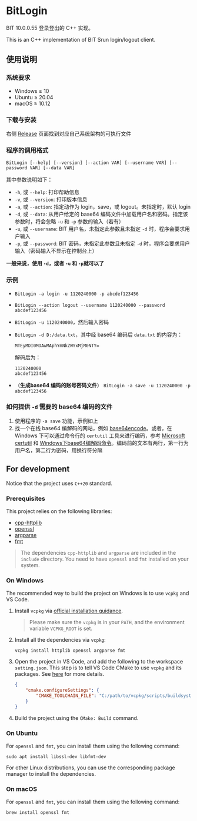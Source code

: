 ﻿# BitLogin

BIT 10.0.0.55 登录登出的 C++ 实现。

This is an C++ implementation of BIT Srun login/logout client.

## 使用说明

### 系统要求

- Windows $\ge$ 10
- Ubuntu $\ge$ 20.04
- macOS $\ge$ 10.12

### 下载与安装

右侧 [Release](https://github.com/CPT-KK/BitLogin/releases) 页面找到对应自己系统架构的可执行文件

### 程序的调用格式

`BitLogin [--help] [--version] [--action VAR] [--username VAR] [--password VAR] [--data VAR]`

其中参数说明如下：

- `-h`, 或 `--help`: 打印帮助信息
- `-v`, 或 `--version`: 打印版本信息
- `-a`, 或 `--action`: 指定动作为 login，save，或 logout。未指定时，默认 login
- `-d`, 或 `--data`: 从用户给定的 base64 编码文件中加载用户名和密码。指定该参数时，将会忽略 `-u` 和 `-p` 参数的输入（若有）
- `-u`, 或 `--username`: BIT 用户名，未指定此参数且未指定 `-d` 时，程序会要求用户输入
- `-p`, 或 `--password`: BIT 密码，未指定此参数且未指定 `-d` 时，程序会要求用户输入（密码输入不显示在控制台上）

**一般来说，使用 `-d`，或者 `-u` 和 `-p`就可以了**

### 示例

- `BitLogin -a login -u 1120240000 -p abcdef123456`
- `BitLogin --action logout --username 1120240000 --password abcdef123456`
- `BitLogin -u 1120240000`，然后输入密码
- `BitLogin -d D:/data.txt`，其中经 base64 编码后 `data.txt` 的内容为：

    ```plaintext
    MTEyMDI0MDAwMAphYmNkZWYxMjM0NTY=
    ```

    解码后为：

    ```plaintext
    1120240000
    abcdef123456
    ```
- （**生成base64 编码的账号密码文件**） `BitLogin -a save -u 1120240000 -p abcdef123456`

### 如何提供 `-d` 需要的 base64 编码的文件

1. 使用程序的 `-a save` 功能，示例如上
2. 找一个在线 base64 编解码的网站，例如 [base64encode](https://www.base64encode.org/)。或者，在 Windows 下可以通过命令行的 `certutil` 工具来进行编码，参考 [Microsoft certutil](https://learn.microsoft.com/zh-cn/windows-server/administration/windows-commands/certutil) 和 [Windows下base64编解码命令](https://blog.csdn.net/zhaoxf4/article/details/106957388)。编码前的文本有两行，第一行为用户名，第二行为密码，用换行符分隔

## For development

Notice that the project uses `C++20` standard.

### Prerequisites

This project relies on the following libraries:

- [cpp-httplib](https://github.com/yhirose/cpp-httplib)
- [openssl](https://github.com/openssl/openssl)
- [argparse](https://github.com/p-ranav/argparse)
- [fmt](https://github.com/fmtlib/fmt/)

> The dependencies `cpp-httplib` and `argparse` are included in the `include` directory. You need to have `openssl` and `fmt` installed on your system.

### On Windows

The recommended way to build the project on Windows is to use `vcpkg` and VS Code.

1. Install `vcpkg` via [official installation guidance](https://learn.microsoft.com/vcpkg/get_started/get-started).
    > Please make sure the `vcpkg` is in your `PATH`, and the environment variable `VCPKG_ROOT` is set.
2. Install all the dependencies via `vcpkg`:

    ```shell
    vcpkg install httplib openssl argparse fmt
    ```

3. Open the project in VS Code, and add the following to the workspace `setting.json`. This step is to tell VS Code CMake to use `vcpkg` and its packages. See [here](https://learn.microsoft.com/vcpkg/get_started/get-started) for more details.

    ```json
    {
        "cmake.configureSettings": {
            "CMAKE_TOOLCHAIN_FILE": "C:/path/to/vcpkg/scripts/buildsystems/vcpkg.cmake"
        }
    }
    ```

4. Build the project using the `CMake: Build` command.

### On Ubuntu

For `openssl` and `fmt`, you can install them using the following command:

```shell
sudo apt install libssl-dev libfmt-dev
```

For other Linux distributions, you can use the corresponding package manager to install the dependencies.

### On macOS

For `openssl` and `fmt`, you can install them using the following command:

```shell
brew install openssl fmt
```
